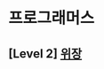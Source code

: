 # 프로그래머스 
## [Level 2] [위장][link]

[link]: https://programmers.co.kr/learn/courses/30/lessons/42578
